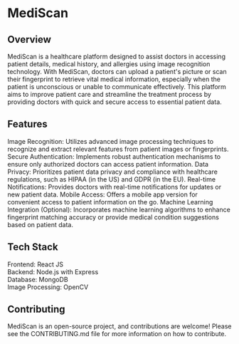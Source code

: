 # MediScan

## Overview

MediScan is a healthcare platform designed to assist doctors in accessing patient details, medical history, and allergies using image recognition technology. With MediScan, doctors can upload a patient's picture or scan their fingerprint to retrieve vital medical information, especially when the patient is unconscious or unable to communicate effectively. This platform aims to improve patient care and streamline the treatment process by providing doctors with quick and secure access to essential patient data.

## Features

Image Recognition: Utilizes advanced image processing techniques to recognize and extract relevant features from patient images or fingerprints.
Secure Authentication: Implements robust authentication mechanisms to ensure only authorized doctors can access patient information.
Data Privacy: Prioritizes patient data privacy and compliance with healthcare regulations, such as HIPAA (in the US) and GDPR (in the EU).
Real-time Notifications: Provides doctors with real-time notifications for updates or new patient data.
Mobile Access: Offers a mobile app version for convenient access to patient information on the go.
Machine Learning Integration (Optional): Incorporates machine learning algorithms to enhance fingerprint matching accuracy or provide medical condition suggestions based on patient data.

## Tech Stack

Frontend: React JS  
Backend: Node.js with Express  
Database: MongoDB  
Image Processing: OpenCV  

## Contributing

MediScan is an open-source project, and contributions are welcome! Please see the CONTRIBUTING.md file for more information on how to contribute.

